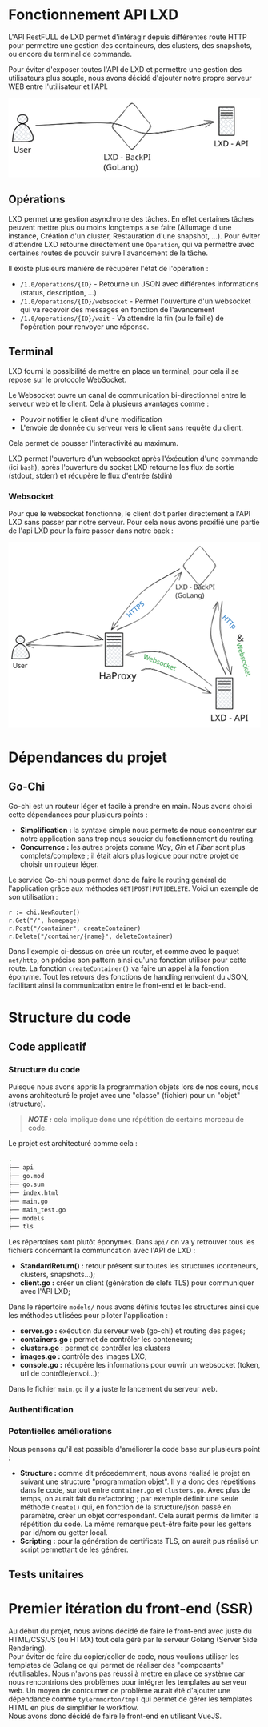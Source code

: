 # Fonctionnement API LXD

L'API RestFULL de LXD permet d'intéragir depuis différentes route HTTP pour permettre une gestion des containeurs, des clusters, des snapshots, ou encore du terminal de commande.

Pour éviter d'exposer toutes l'API de LXD et permettre une gestion des utilisateurs plus souple, nous avons décidé d'ajouter notre propre serveur WEB entre l'utilisateur et l'API.

![Structure basique](./documents/basic_structure.svg)


## Opérations

LXD permet une gestion asynchrone des tâches. En effet certaines tâches peuvent mettre plus ou moins longtemps a se faire (Allumage d'une instance, Création d'un cluster, Restauration d'une snapshot, ...).
Pour éviter d'attendre LXD retourne directement une ``Operation``, qui va permettre avec certaines routes de pouvoir suivre l'avancement de la tâche.

Il existe plusieurs manière de récupérer l'état de l'opération :

- ``/1.0/operations/{ID}`` - Retourne un JSON avec différentes informations (status, description, ...)
- ``/1.0/operations/{ID}/websocket`` - Permet l'ouverture d'un websocket qui va recevoir des messages en fonction de l'avancement
- ``/1.0/operations/{ID}/wait`` - Va attendre la fin (ou le faille) de l'opération pour renvoyer une réponse.



## Terminal

LXD fourni la possibilité de mettre en place un terminal, pour cela il se repose sur le protocole WebSocket.

Le Websocket ouvre un canal de communication bi-directionnel entre le serveur web et le client. Cela à plusieurs avantages comme :

- Pouvoir notifier le client d'une modification
- L'envoie de donnée du serveur vers le client sans requête du client.

Cela permet de pousser l'interactivité au maximum.

LXD permet l'ouverture d'un websocket après l'éxécution d'une commande (ici ``bash``),
après l'ouverture du socket LXD retourne les flux de sortie (stdout, stderr) et récupère le flux d'entrée (stdin)

### Websocket

Pour que le websocket fonctionne, le client doit parler directement a l'API LXD sans passer par notre serveur.
Pour cela nous avons proxifié une partie de l'api LXD pour la faire passer dans notre back :

![Structure avance](./documents/advances_structure.svg)


# Dépendances du projet
## Go-Chi
Go-chi est un routeur léger et facile à prendre en main. Nous avons choisi cette dépendances pour plusieurs points :
- **Simplification :** la syntaxe simple nous permets de nous concentrer sur notre application sans trop nous soucier du fonctionnement du routing.
- **Concurrence :** les autres projets comme *Way*, *Gin* et *Fiber* sont plus complets/complexe ; il était alors plus logique pour notre projet de choisir un routeur léger.

Le service Go-chi nous permet donc de faire le routing général de l'application grâce aux méthodes `GET|POST|PUT|DELETE`.
Voici un exemple de son utilisation :
```golang
r := chi.NewRouter()
r.Get("/", homepage)
r.Post("/container", createContainer)
r.Delete("/container/{name}", deleteContainer)
```

Dans l'exemple ci-dessus on crée un router, et comme avec le paquet `net/http`, on précise son pattern ainsi qu'une fonction utiliser pour cette route.
La fonction `createContainer()` va faire un appel à la fonction éponyme.
Tout les retours des fonctions de handling renvoient du JSON, facilitant ainsi la communication entre le front-end et le back-end. 


# Structure du code
## Code applicatif
### Structure du code
Puisque nous avons appris la programmation objets lors de nos cours, nous avons architecturé le projet avec une "classe" (fichier)  pour un "objet" (structure).

> **_NOTE :_** cela implique donc une répétition de certains morceau de code.

Le projet est architecturé comme cela :
```bash
.
├── api
├── go.mod
├── go.sum
├── index.html
├── main.go
├── main_test.go
├── models
├── tls
```
Les répertoires sont plutôt éponymes.
Dans `api/` on va y retrouver tous les fichiers concernant la communcation avec l'API de LXD :
- **StandardReturn() :** retour présent sur toutes les structures (conteneurs, clusters, snapshots...);
- **client.go :** créer un client (génération de clefs TLS) pour communiquer avec l'API LXD;

Dans le répertoire `models/` nous avons définis toutes les structures ainsi que les méthodes utilisées pour piloter l'application :
- **server.go :** exécution du serveur web (go-chi) et routing des pages;
- **containers.go :** permet de contrôler les conteneurs;
- **clusters.go :** permet de contrôler les clusters
- **images.go :** contrôle des images LXC;
- **console.go :** récupère les informations pour ouvrir un websocket (token, url de contrôle/envoi...); 

Dans le fichier `main.go` il y a juste le lancement du serveur web.

### Authentification


### Potentielles améliorations
Nous pensons qu'il est possible d'améliorer la code base sur plusieurs point :
- **Structure :** comme dit précedemment, nous avons réalisé le projet en suivant une structure "programmation objet". Il y a donc des répétitions dans le code, surtout entre `container.go` et `clusters.go`. Avec plus de temps, on aurait fait du refactoring ; par exemple définir une seule méthode `Create()` qui, en fonction de la structure/json passé en paramètre, créer un objet correspondant. Cela aurait permis de limiter la répétition du code. La même remarque peut-être faite pour les getters par id/nom ou getter local.
- **Scripting :** pour la génération de certificats TLS, on aurait pus réalisé un script permettant de les générer.

## Tests unitaires


# Premier itération du front-end (SSR)
Au début du projet, nous avions décidé de faire le front-end avec juste du HTML/CSS/JS (ou HTMX) tout cela géré par le serveur Golang (Server Side Rendering).  
Pour éviter de faire du copier/coller de code, nous voulions utiliser les templates de Golang ce qui permet de réaliser des "composants" réutilisables.
Nous n'avons pas réussi à mettre en place ce système car nous rencontrions des problèmes pour intégrer les templates au serveur web.
Un moyen de contourner ce problème aurait été d'ajouter une dépendance comme `tylermmorton/tmpl` qui permet de gérer les templates HTML en plus de simplifier le workflow.  
Nous avons donc décidé de faire le front-end en utilisant VueJS.